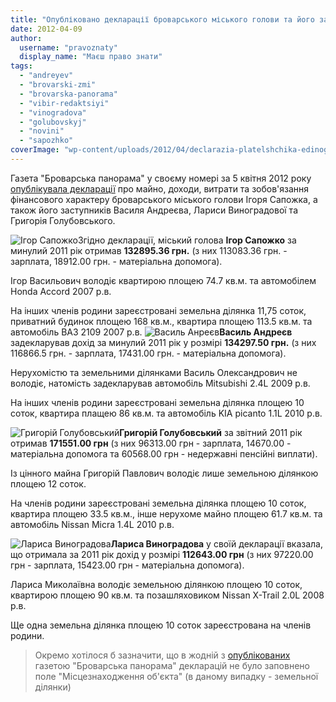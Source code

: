 ```yaml
---
title: "Опубліковано декларації броварського міського голови та його заступників"
date: 2012-04-09
author: 
  username: "pravoznaty"
  display_name: "Маєш право знати"
tags: 
  - "andreyev"
  - "brovarski-zmi"
  - "brovarska-panorama"
  - "vibir-redaktsiyi"
  - "vinogradova"
  - "golubovskyj"
  - "novini"
  - "sapozhko"
coverImage: "wp-content/uploads/2012/04/declarazia-platelshchika-edinogo-naloga.jpg"
---
```


Газета "Броварська панорама" у своєму номері за 5 квітня 2012 року [опублікувала декларації](https://docs.brovary.org/p1104/05.04.2012 "Газета \"Броварська панорама\"") про майно, доходи, витрати та зобов'язання фінансового характеру броварського міського голови Ігоря Сапожка, а також його заступників Василя Андреєва, Лариси Виноградової та Григорія Голубовського.

![](https://mpz.brovary.org/wp-content/uploads/2012/04/Igor-Sapozhko.jpg "Ігор Сапожко")Згідно декларації, міський голова **Ігор Сапожко** за минулий 2011 рік отримав **132895.36 грн.** (з них 113083.36 грн. - зарплата, 18912.00 грн. - матеріальна допомога).

Ігор Васильович володіє квартирою площею 74.7 кв.м. та автомобілем Honda Accord 2007 р.в.

На інших членів родини зареєстровані земельна ділянка 11,75 соток, приватний будинок площею 168 кв.м., квартира площею 113.5 кв.м. та автомобіль ВАЗ 2109 2007 р.в. <!--more--> ![](https://mpz.brovary.org/wp-content/uploads/2012/04/Vasil-Anreyev.jpg "Василь Анреєв")**Василь Андреєв** задекларував дохід за минулий 2011 рік у розмірі **134297.50 грн.** (з них 116866.5 грн. - зарплата, 17431.00 грн. - матеріальна допомога).

Нерухомістю та земельними ділянками Василь Олександрович не володіє, натомість задекларував автомобіль Mitsubishi 2.4L 2009 р.в.

На інших членів родини зареєстровані земельна ділянка площею 10 соток, квартира плащею 86 кв.м. та автомобіль KIA picanto 1.1L 2010 р.в.

![](https://mpz.brovary.org/wp-content/uploads/2012/04/Grigoriy-Golubovskiy.jpg "Григорій Голубовський")**Григорій Голубовський** за звітний 2011 рік отримав **171551.00 грн** (з них 96313.00 грн - зарплата, 14670.00 - матеріальна допомога та 60568.00 грн - недержавні пенсійні виплати).

Із цінного майна Григорій Павлович володіє лише земельною ділянкою площею 12 соток.

На членів родини зареєстровані земельна ділянка площею 10 соток, квартира площею 33.5 кв.м., інше нерухоме майно площею 61.7 кв.м. та автомобіль Nissan Micra 1.4L 2010 р.в.

![](https://mpz.brovary.org/wp-content/uploads/2012/04/Larisa-Vinogradova.jpg "Лариса Виноградова")**Лариса Виноградова** у своїй декларації вказала, що отримала за 2011 рік дохід у розмірі **112643.00 грн** (з них 97220.00 грн - зарплата, 15423.00 грн - матеріальна допомога).

Лариса Миколаївна володіє земельною ділянкою площею 10 соток, квартирою площею 90 кв.м. та позашляховиком Nissan X-Trail 2.0L 2008 р.в.

Ще одна земельна ділянка площею 10 соток зареєстрована на членів родини.

> Окремо хотілося б зазначити, що в жодній з [опублікованих](https://docs.brovary.org/p1104/05.04.2012 "Броварська панорама") газетою "Броварська панорама" декларацій не було заповнено поле "Місцезнаходження об'єкта" (в даному випадку - земельної ділянки)
